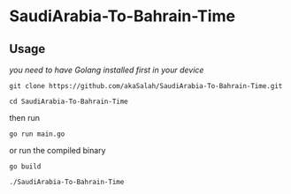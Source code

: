 # SaudiArabia-To-Bahrain-Time


## Usage 
*you need to have Golang installed first in your device*

`git clone https://github.com/akaSalah/SaudiArabia-To-Bahrain-Time.git` 

`cd SaudiArabia-To-Bahrain-Time`

then run

`go run main.go`

or run the compiled binary

`go build`

`./SaudiArabia-To-Bahrain-Time`

